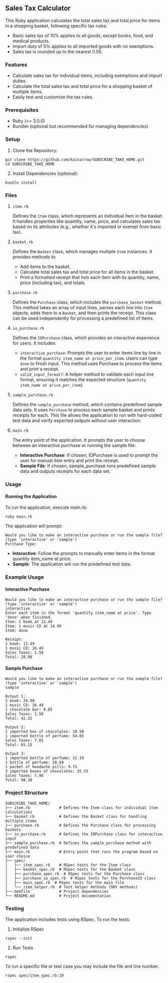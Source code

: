 ## Sales Tax Calculator
This Ruby application calculates the total sales tax and total price for items in a shopping basket, following specific tax rules:
- Basic sales tax of 10% applies to all goods, except books, food, and medical products.
- Import duty of 5% applies to all imported goods with no exemptions.
- Sales tax is rounded up to the nearest 0.05.

### Features
- Calculate sales tax for individual items, including exemptions and import duties.
- Calculate the total sales tax and total price for a shopping basket of multiple items.
- Easily test and customize the tax rules.

### Prerequisites
- Ruby (>= 3.0.0)
- Bundler (optional but recommended for managing dependencies)

### Setup
1. Clone the Repository:
```
git clone https://github.com/kainacrow/SUBSCRIBE_TAKE_HOME.git
cd SUBSCRIBE_TAKE_HOME
```
2. Install Dependencies (optional):
```
bundle install
```

### Files
1. `item.rb`

    Defines the `Item` class, which represents an individual item in the basket. It handles properties like quantity, name, price, and calculates sales tax based on its attributes (e.g., whether it's imported or exempt from basic tax).

2. `basket.rb`

    Defines the `Basket` class, which manages multiple `Item` instances. It provides methods to:
   - Add items to the basket.
   - Calculate total sales tax and total price for all items in the basket.
   - Print a formatted receipt that lists each item with its quantity, name, price (including tax), and totals.

3. `purchase.rb`

    Defines the `Purchase` class, which includes the `purchase_basket` method. This method takes an array of input lines, parses each line into `Item` objects, adds them to a `Basket`, and then prints the receipt. This class can be used independently for processing a predefined list of items.

4. `io_purchase.rb`
   
    Defines the `IOPurchase` class, which provides an interactive experience for users. It includes:
   - `interactive_purchase`: Prompts the user to enter items line by line in the format `quantity item_name at price_per_item`. Users can type `done` to finish input. This method uses Purchase to process the items and print a receipt.
   - `valid_input_format?`: A helper method to validate each input line format, ensuring it matches the expected structure (`quantity item_name at price_per_item`)

5. `sample_purchase.rb`

    Defines the `sample_purchase` method, which contains predefined sample data sets. It uses `Purchase` to process each sample basket and prints receipts for each. This file allows the application to run with hard-coded test data and verify expected outputs without user interaction.

6. `main.rb`

   The entry point of the application. It prompts the user to choose between an interactive purchase or running the sample file:

   - **Interactive Purchase**: If chosen, IOPurchase is used to prompt the user for manual item entry and print the receipt. 
   - **Sample File**: If chosen, sample_purchase runs predefined sample data and outputs receipts for each data set.


### Usage
#### Running the Application
To run the application, execute main.rb:
```
ruby main.rb
```
The application will prompt:
```
Would you like to make an interactive purchase or run the sample file? (type 'interactive' or 'sample')
Purchase Type:
```
- **Interactive**: Follow the prompts to manually enter items in the format quantity item_name at price.
- **Sample**: The application will run the predefined test data.

### Example Usage
#### Interactive Purchase
```
Would you like to make an interactive purchase or run the sample file? (type 'interactive' or 'sample')
interactive
Enter each item in the format 'quantity item_name at price'. Type 'done' when finished.
Item: 1 book at 12.49
Item: 1 music CD at 14.99
Item: done

Receipt:
1 book: 12.49
1 music CD: 16.49
Sales Taxes: 1.50
Total: 28.98
```
#### Sample Purchase
```
Would you like to make an interactive purchase or run the sample file? (type 'interactive' or 'sample')
sample

Output 1:
2 book: 24.98
1 music CD: 16.49
1 chocolate bar: 0.85
Sales Taxes: 1.50
Total: 42.32

Output 2:
1 imported box of chocolates: 10.50
1 imported bottle of perfume: 54.65
Sales Taxes: 7.65
Total: 65.15

Output 3:
1 imported bottle of perfume: 32.19
1 bottle of perfume: 20.89
1 packet of headache pills: 9.75
3 imported boxes of chocolates: 35.55
Sales Taxes: 7.90
Total: 98.38
```

### Project Structure
```
SUBSCRIBE_TAKE_HOME/
├── item.rb             # Defines the Item class for individual item calculations
├── basket.rb           # Defines the Basket class for handling multiple items
├── purchase.rb         # Defines the Purchase class for processing baskets
├── io_purchase.rb      # Defines the IOPurchase class for interactive input
├── sample_purchase.rb  # Defines the sample_purchase method with predefined data
├── main.rb             # Entry point that runs the program based on user choice
├── spec/
│   ├── item_spec.rb    # RSpec tests for the Item class
│   ├── basket_spec.rb  # RSpec tests for the Basket class
│   ├── purchase_spec.rb  # RSpec tests for the Purchase class
│   ├── purchase_io_spec.rb  # RSpec tests for the PurchaseIO class
│   ├── main_spec.rb  # RSpec tests for the main file
│   └── item_helper.rb  # Test helper methods (DRY methods)
├── Gemfile             # Project dependencies
└── README.md           # Project documentation
```

### Testing
The application includes tests using RSpec. To run the tests:

1. Initialize RSpec
```
rspec --init
```
2. Run Tests
```
rspec
```
To run a specific file or test case you may include the file and line number.
```
rspec spec/item_spec.rb:19
```
